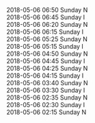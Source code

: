2018-05-06 06:50 Sunday  N  
2018-05-06 06:45 Sunday  I  
2018-05-06 06:20 Sunday  N  
2018-05-06 06:15 Sunday  I  
2018-05-06 05:25 Sunday  N  
2018-05-06 05:15 Sunday  I  
2018-05-06 04:50 Sunday  N  
2018-05-06 04:45 Sunday  I  
2018-05-06 04:25 Sunday  N  
2018-05-06 04:15 Sunday  I  
2018-05-06 03:40 Sunday  N  
2018-05-06 03:30 Sunday  I  
2018-05-06 02:35 Sunday  N  
2018-05-06 02:30 Sunday  I  
2018-05-06 02:15 Sunday  N  
